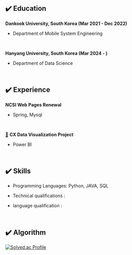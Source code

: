 ## ✔️ Education 
**Dankook University, South Korea (Mar 2021 - Dec 2022)**
- Department of Mobile System Engineering

<br>

**Hanyang University, South Korea (Mar 2024 - )** 
- Department of Data Science

<br>

## ✔️ Experience 
**NCSI Web Pages Renewal**
- Spring, Mysql

<br>

[🔗](https://github.com/Sangbum-K/KPC_NCSI_Report) **CX Data Visualization Project**
- Power BI

<br>

## ✔️ Skills 
  
- Programming Languages: Python, JAVA, SQL
  
- Technical qualifications :
  
- language qualification : 

<br>

## ✔️ Algorithm

[![Solved.ac Profile](http://mazassumnida.wtf/api/v2/generate_badge?boj=sangbum0123)](https://solved.ac/sangbum0123/)
